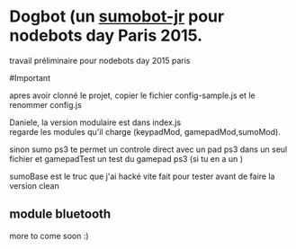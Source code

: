 # Dogbot (un [sumobot-jr](https://github.com/makenai/sumobot-jr) pour nodebots day Paris 2015.

travail préliminaire pour nodebots day 2015 paris  

#Important

apres avoir clonné le projet, copier le fichier config-sample.js 
et le renommer config.js

Daniele, la version modulaire est dans index.js  
regarde les modules qu'il charge (keypadMod, gamepadMod,sumoMod).  

sinon sumo ps3 te permet un controle direct avec un pad ps3 dans un seul fichier et gamepadTest un test du gamepad ps3 (si tu en a un )  

sumoBase est le truc que j'ai hacké vite fait pour tester avant de faire la version clean

## module bluetooth

more to come soon :)
